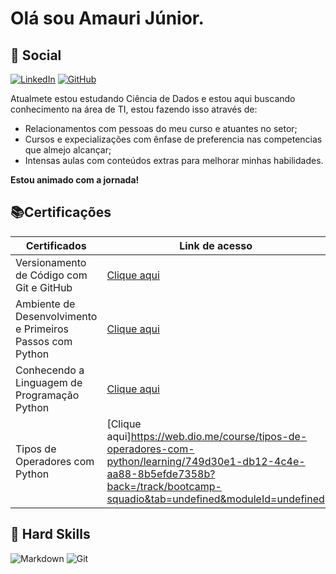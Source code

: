 

# Olá sou Amauri Júnior.
    
## 🧠 Social

 [![LinkedIn](https://img.shields.io/badge/LinkedIn-0077B5?style=for-the-badge&logo=linkedin&logoColor=white)](https://www.linkedin.com/in/amauri-de-oliveira-4b6a181ba/) [![GitHub](https://img.shields.io/badge/GitHub-100000?style=for-the-badge&logo=github&logoColor=white)](https://github.com/AmauriJunior-prog)


Atualmete estou estudando Ciência de Dados e estou aqui buscando conhecimento na área de TI, estou fazendo isso através de: 
- Relacionamentos com pessoas do meu curso e atuantes no setor;
- Cursos e expecializações com ênfase de preferencia nas competencias que almejo alcançar;
- Intensas aulas com conteúdos extras para melhorar minhas habilidades.


**Estou animado com a jornada!**

## 📚Certificações

| Certificados | Link de acesso | Duração |
|------------- | ---------------| ------- |
| Versionamento de Código com Git e GitHub | [Clique aqui](https://www.dio.me/certificate/ZS45KBW8) | 2Hrs |
| Ambiente de Desenvolvimento e Primeiros Passos com Python | [Clique aqui](https://web.dio.me/course/ambiente-de-desenvolvimento-e-primeiros-passos-com-python/learning/1ecc1827-27d0-4395-8bd2-7738e44ae5b3?back=/track/bootcamp-squadio&tab=undefined&moduleId=undefined) | 2Hrs |
| Conhecendo a Linguagem de Programação Python | [Clique aqui](https://web.dio.me/course/conhecendo-a-linguagem-de-programacao-python/learning/1ecc1827-27d0-4395-8bd2-7738e44ae5b3?back=/track/bootcamp-squadio&tab=undefined&moduleId=undefined) | 2Hrs |
| Tipos de Operadores com Python | [Clique aqui]https://web.dio.me/course/tipos-de-operadores-com-python/learning/749d30e1-db12-4c4e-aa88-8b5efde7358b?back=/track/bootcamp-squadio&tab=undefined&moduleId=undefined | 2Hrs |

## 🥋 Hard Skills

![Markdown](https://img.shields.io/badge/Markdown-000?style=for-the-badge&logo=markdown) ![Git](https://img.shields.io/badge/GIT-E44C30?style=for-the-badge&logo=git&logoColor=white)

